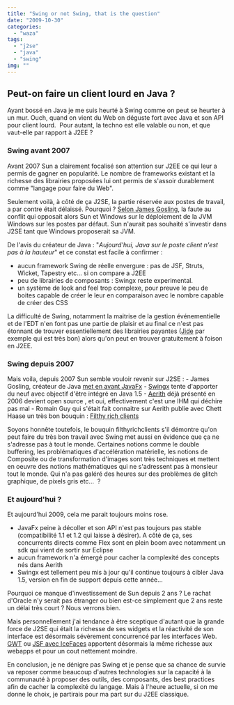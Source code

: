 ```yaml
---
title: "Swing or not Swing, that is the question"
date: "2009-10-30"
categories: 
  - "waza"
tags: 
  - "j2se"
  - "java"
  - "swing"
img: ""
---
```


## Peut-on faire un client lourd en Java ?

Ayant bossé en Java je me suis heurté à Swing comme on peut se heurter à un mur. Ouch, quand on vient du Web on déguste fort avec Java et son API pour client lourd.  Pour autant, la techno est elle valable ou non, et que vaut-elle par rapport à J2EE ?

### Swing avant 2007

Avant 2007 Sun a clairement focalisé son attention sur J2EE ce qui leur a permis de gagner en popularité. Le nombre de frameworks existant et la richesse des librairies proposées lui ont permis de s'assoir durablement comme "langage pour faire du Web".

Seulement voilà, à côté de ça J2SE, la partie réservée aux postes de travail, a par contre était délaissé. Pourquoi ? [Selon James Gosling](http://pro.01net.com/editorial/363213/james-gosling-%28sun%29-java-sur-le-poste-client-nest-pas-a-la-hauteur-aujourdhui/ "interview james gosling"), la faute au conflit qui opposait alors Sun et Windows sur le déploiement de la JVM Windows sur les postes par défaut. Sun n'aurait pas souhaité s'investir dans J2SE tant que Windows proposerait sa JVM.

De l'avis du créateur de Java : "_Aujourd'hui, Java sur le poste client n'est pas à la hauteur_" et ce constat est facile à confirmer :

- aucun framework Swing de réelle envergure : pas de JSF, Struts, Wicket, Tapestry etc... si on compare a J2EE
- peu de librairies de composants : Swingx reste experimental.
- un système de look and feel trop complexe, pour preuve le peu de boites capable de créer le leur en comparaison avec le nombre capable de créer des CSS

La difficulté de Swing, notamment la maitrise de la gestion événementielle et de l'EDT n'en font pas une partie de plaisir et au final ce n'est pas étonnant de trouver essentiellement des librairies payantes ([Jide](http://www.jidesoft.com/ "Jide") par exemple qui est très bon) alors qu'on peut en trouver gratuitement à foison en J2EE.

### Swing depuis 2007

Mais voila, depuis 2007 Sun semble vouloir revenir sur J2SE : - James Gosling, créateur de Java [met en avant JavaFx](http://pro.01net.com/editorial/363213/james-gosling-%28sun%29-java-sur-le-poste-client-nest-pas-a-la-hauteur-aujourdhui/ "interview de james gosling") \- [Swingx](http://swinglabs.org/ "swinglabs") tente d'apporter du neuf avec objectif d'être intégré en Java 1.5 - [Aerith](https://aerith.dev.java.net/ "Aerith") déjà présenté en 2006 devient open source , et oui, effectivement c'est une IHM qui déchire pas mal - Romain Guy qui s'était fait connaitre sur Aerith publie avec Chett Haase un très bon bouquin : [Filthy rich clients](http://filthyrichclients.org/ "Filthy rich clients")

Soyons honnête toutefois, le bouquin filthyrichclients s'il démontre qu'on peut faire du très bon travail avec Swing met aussi en évidence que ça ne s'adresse pas à tout le monde. Certaines notions comme le double buffering, les problématiques d'accélération matérielle, les notions de Composite ou de transformation d'images sont très techniques et mettent en oeuvre des notions mathématiques qui ne s'adressent pas à monsieur tout le monde. Qui n'a pas galéré des heures sur des problèmes de glitch graphique, de pixels gris etc...  ?

### Et aujourd'hui ?

Et aujourd'hui 2009, cela me parait toujours moins rose.

- JavaFx peine à décoller et son API n'est pas toujours pas stable (compatibilité 1.1 et 1.2 qui laisse à désirer). A côté de ça, ses concurrents directs comme Flex sont en plein boom avec notamment un sdk qui vient de sortir sur Eclipse
- aucun framework n'a émergé pour cacher la complexité des concepts nés dans Aerith
- Swingx est tellement peu mis à jour qu'il continue toujours à cibler Java 1.5, version en fin de support depuis cette année...

Pourquoi ce manque d'investissement de Sun depuis 2 ans ? Le rachat d'Oracle n'y serait pas étranger ou bien est-ce simplement que 2 ans reste un délai très court ? Nous verrons bien.

Mais personnellement j'ai tendance à être sceptique d'autant que la grande force de J2SE qui était la richesse de ses widgets et la réactivité de son interface est désormais sévèrement concurrencé par les interfaces Web. [GWT](http://code.google.com/intl/fr/webtoolkit/ "GWT") ou [JSF avec IceFaces](http://component-showcase.icefaces.org/component-showcase/showcase.iface "JSF et Icefaces") apportent désormais la même richesse aux webapps et pour un cout nettement moindre.

En conclusion, je ne dénigre pas Swing et je pense que sa chance de survie va reposer comme beaucoup d'autres technologies sur la capacité à la communauté à proposer des outils, des composants, des best practices afin de cacher la complexité du langage. Mais à l'heure actuelle, si on me donne le choix, je partirais pour ma part sur du J2EE classique.
